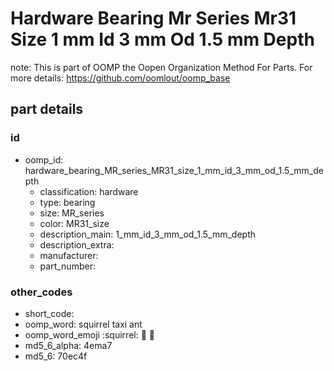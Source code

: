 # Hardware Bearing Mr Series Mr31 Size 1 mm Id 3 mm Od 1.5 mm Depth  

note: This is part of OOMP the Oopen Organization Method For Parts. For more details: https://github.com/oomlout/oomp_base

##  part details





### id
* oomp_id: hardware_bearing_MR_series_MR31_size_1_mm_id_3_mm_od_1.5_mm_depth
  * classification: hardware
  * type: bearing
  * size: MR_series
  * color: MR31_size
  * description_main: 1_mm_id_3_mm_od_1.5_mm_depth
  * description_extra: 
  * manufacturer: 
  * part_number: 

### other_codes
* short_code: 
* oomp_word: squirrel taxi ant
* oomp_word_emoji :squirrel: :taxi: :ant:
* md5_6_alpha: 4ema7
* md5_6: 70ec4f